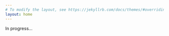 ```yaml
---
# To modify the layout, see https://jekyllrb.com/docs/themes/#overriding-theme-defaults
layout: home
---
```


In progress...